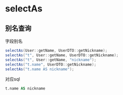 # selectAs

## 别名查询

字段别名

```java
selectAs(User::getName, UserDTO::getNickname);
selectAs("t", User::getName, UserDTO::getNickname);
selectAs("t", User::getName, "nickname");
selectAs("t.name", UserDTO::getNickname);
selectAs("t.name AS nickname");
```

对应sql

```sql
t.name AS nickname
```

